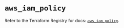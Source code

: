 # `aws_iam_policy`

Refer to the Terraform Registry for docs: [`aws_iam_policy`](https://registry.terraform.io/providers/hashicorp/aws/6.2.0/docs/resources/iam_policy).

